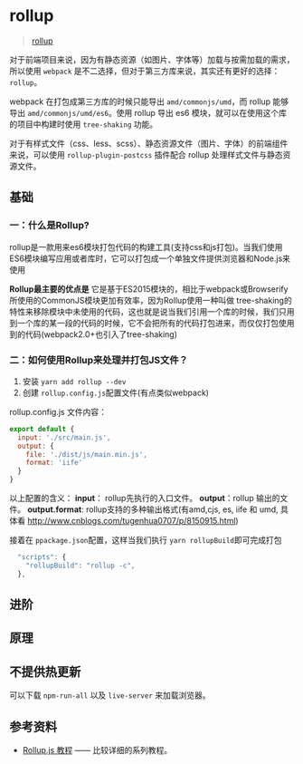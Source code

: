 # rollup

> [rollup](https://github.com/rollup/rollup)

对于前端项目来说，因为有静态资源（如图片、字体等）加载与按需加载的需求，所以使用 `webpack` 是不二选择，但对于第三方库来说，其实还有更好的选择：`rollup`。

webpack 在打包成第三方库的时候只能导出 `amd/commonjs/umd`，而 rollup 能够导出 `amd/commonjs/umd/es6`。使用 rollup 导出 es6 模块，就可以在使用这个库的项目中构建时使用 `tree-shaking` 功能。

对于有样式文件（css、less、scss）、静态资源文件（图片、字体）的前端组件来说，可以使用 `rollup-plugin-postcss` 插件配合 rollup 处理样式文件与静态资源文件。

## 基础

### 一：什么是Rollup?

rollup是一款用来es6模块打包代码的构建工具(支持css和js打包)。当我们使用ES6模块编写应用或者库时，它可以打包成一个单独文件提供浏览器和Node.js来使用

**Rollup最主要的优点是** 它是基于ES2015模块的，相比于webpack或Browserify所使用的CommonJS模块更加有效率，因为Rollup使用一种叫做
tree-shaking的特性来移除模块中未使用的代码，这也就是说当我们引用一个库的时候，我们只用到一个库的某一段的代码的时候，它不会把所有的代码打包进来，而仅仅打包使用到的代码(webpack2.0+也引入了tree-shaking)

### 二：如何使用Rollup来处理并打包JS文件？

1. 安装 `yarn add rollup --dev`
2. 创建 `rollup.config.js`配置文件(有点类似webpack)

rollup.config.js 文件内容：
```js
export default {
  input: './src/main.js',
  output: {
    file: './dist/js/main.min.js',
    format: 'iife'
  }
}
```
以上配置的含义：
**input**： rollup先执行的入口文件。
**output**：rollup 输出的文件。
**output.format**: rollup支持的多种输出格式(有amd,cjs, es, iife 和 umd, 具体看 http://www.cnblogs.com/tugenhua0707/p/8150915.html)

接着在 `ppackage.json`配置，这样当我们执行 `yarn rollupBuild`即可完成打包
```js
  "scripts": {
    "rollupBuild": "rollup -c",
  },
```

## 进阶

## 原理

## 不提供热更新

可以下载 `npm-run-all` 以及 `live-server` 来加载浏览器。

## 参考资料

- [Rollup.js 教程](https://www.zcfy.cc/article/how-to-bundle-stylesheets-and-add-livereload-with-rollup) —— 比较详细的系列教程。